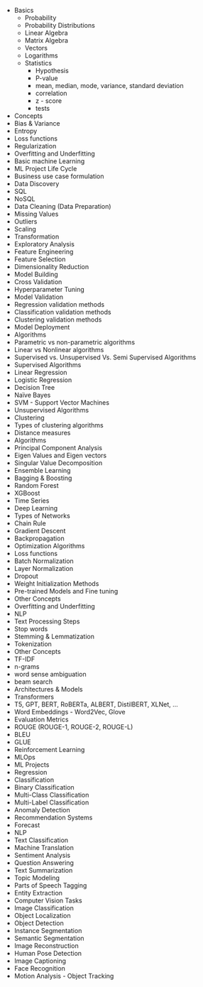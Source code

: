 * Basics
  * Probability
  * Probability Distributions
  * Linear Algebra
  * Matrix Algebra
  * Vectors
  * Logarithms
  * Statistics
    * Hypothesis
    * P-value
    * mean, median, mode, variance, standard deviation
    * correlation
    * z - score
    * tests
* Concepts
* Bias & Variance
* Entropy
* Loss functions
* Regularization
* Overfitting and Underfitting
* Basic machine Learning
* ML Project Life Cycle
* Business use case formulation
* Data Discovery
* SQL
* NoSQL
* Data Cleaning (Data Preparation)
* Missing Values
* Outliers
* Scaling
* Transformation
* Exploratory Analysis
* Feature Engineering
* Feature Selection
* Dimensionality Reduction
* Model Building
* Cross Validation
* Hyperparameter Tuning
* Model Validation
* Regression validation methods 
* Classification validation methods
* Clustering validation methods
* Model Deployment
* Algorithms
* Parametric vs non-parametric algorithms
* Linear vs Nonlinear algorithms
* Supervised vs. Unsupervised Vs. Semi Supervised Algorithms
* Supervised Algorithms
* Linear Regression
* Logistic Regression
* Decision Tree
* Naïve Bayes
* SVM - Support Vector Machines
* Unsupervised Algorithms
* Clustering
* Types of clustering algorithms
* Distance measures
* Algorithms
* Principal Component Analysis
* Eigen Values and Eigen vectors
* Singular Value Decomposition
* Ensemble Learning
* Bagging & Boosting
* Random Forest
* XGBoost
* Time Series
* Deep Learning
* Types of Networks
* Chain Rule
* Gradient Descent
* Backpropagation
* Optimization Algorithms
* Loss functions
* Batch Normalization
* Layer Normalization
* Dropout
* Weight Initialization Methods
* Pre-trained Models and Fine tuning
* Other Concepts
* Overfitting and Underfitting
* NLP
* Text Processing Steps
* Stop words
* Stemming & Lemmatization
* Tokenization
* Other Concepts
* TF-IDF
* n-grams
* word sense ambiguation
* beam search
* Architectures & Models
* Transformers
* T5, GPT, BERT, RoBERTa, ALBERT, DistilBERT, XLNet, ...
* Word Embeddings - Word2Vec, Glove
* Evaluation Metrics
* ROUGE (ROUGE-1, ROUGE-2, ROUGE-L)
* BLEU
* GLUE
* Reinforcement Learning
* MLOps
* ML Projects
* Regression
* Classification
* Binary Classification
* Multi-Class Classification
* Multi-Label Classification
* Anomaly Detection
* Recommendation Systems
* Forecast
* NLP
* Text Classification
* Machine Translation
* Sentiment Analysis
* Question Answering
* Text Summarization
* Topic Modeling
* Parts of Speech Tagging
* Entity Extraction
* Computer Vision Tasks
* Image Classification
* Object Localization
* Object Detection
* Instance Segmentation
* Semantic Segmentation
* Image Reconstruction
* Human Pose Detection
* Image Captioning
* Face Recognition
* Motion Analysis - Object Tracking
